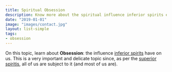 ```yaml
---
title: Spiritual Obsession
description: Know more about the spiritual influence inferior spirits exercise on us.
date: "2019-01-01"
image: "images/contact.jpg"
layout: list-simple
tags:
- obsession
---
```


On this topic, learn about **Obsession**: the influence [inferior spirits](/about/inferior-spirits)
have on us. This is a very important and delicate topic since, as per the [superior spiritis](/about/superior-spirits),
all of us are subject to it (and most of us are).


